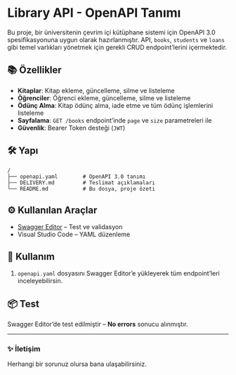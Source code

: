 
# Library API - OpenAPI Tanımı

Bu proje, bir üniversitenin çevrim içi kütüphane sistemi için OpenAPI 3.0 spesifikasyonuna uygun olarak hazırlanmıştır. API, `books`, `students` ve `loans` gibi temel varlıkları yönetmek için gerekli CRUD endpoint’lerini içermektedir.

## 📚 Özellikler
- **Kitaplar**: Kitap ekleme, güncelleme, silme ve listeleme
- **Öğrenciler**: Öğrenci ekleme, güncelleme, silme ve listeleme
- **Ödünç Alma**: Kitap ödünç alma, iade etme ve tüm ödünç işlemlerini listeleme
- **Sayfalama**: `GET /books` endpoint’inde `page` ve `size` parametreleri ile
- **Güvenlik**: Bearer Token desteği (`JWT`)

## 🛠️ Yapı
```
/
├── openapi.yaml        # OpenAPI 3.0 tanımı
├── DELIVERY.md         # Teslimat açıklamaları
└── README.md           # Bu dosya, proje özeti
```

## ⚙️ Kullanılan Araçlar
- [Swagger Editor](https://editor.swagger.io) – Test ve validasyon
- Visual Studio Code – YAML düzenleme

## 🚀 Kullanım
1. `openapi.yaml` dosyasını Swagger Editor’e yükleyerek tüm endpoint’leri inceleyebilirsin.

## 📦 Test
Swagger Editor’de test edilmiştir – **No errors** sonucu alınmıştır.

---

### ✨ İletişim
Herhangi bir sorunuz olursa bana ulaşabilirsiniz.
